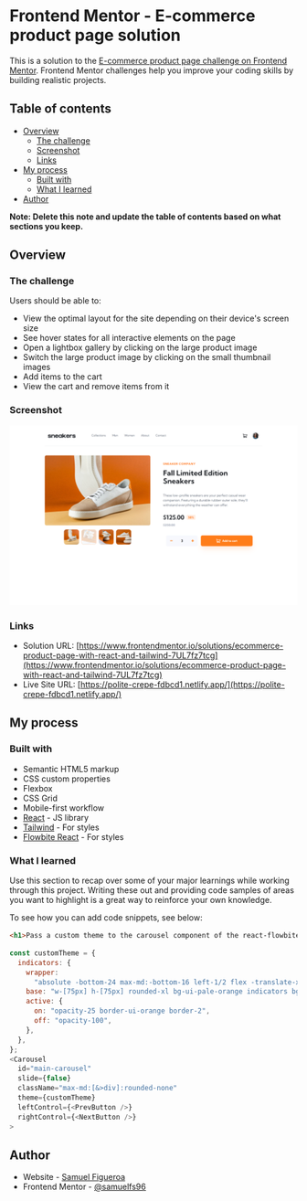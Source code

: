 # Frontend Mentor - E-commerce product page solution

This is a solution to the [E-commerce product page challenge on Frontend Mentor](https://www.frontendmentor.io/challenges/ecommerce-product-page-UPsZ9MJp6). Frontend Mentor challenges help you improve your coding skills by building realistic projects.

## Table of contents

- [Overview](#overview)
  - [The challenge](#the-challenge)
  - [Screenshot](#screenshot)
  - [Links](#links)
- [My process](#my-process)
  - [Built with](#built-with)
  - [What I learned](#what-i-learned)
- [Author](#author)

**Note: Delete this note and update the table of contents based on what sections you keep.**

## Overview

### The challenge

Users should be able to:

- View the optimal layout for the site depending on their device's screen size
- See hover states for all interactive elements on the page
- Open a lightbox gallery by clicking on the large product image
- Switch the large product image by clicking on the small thumbnail images
- Add items to the cart
- View the cart and remove items from it

### Screenshot

![](./screenshot_desktop.png)

### Links

- Solution URL: [https://www.frontendmentor.io/solutions/ecommerce-product-page-with-react-and-tailwind-7UL7fz7tcg](https://www.frontendmentor.io/solutions/ecommerce-product-page-with-react-and-tailwind-7UL7fz7tcg)
- Live Site URL: [https://polite-crepe-fdbcd1.netlify.app/](https://polite-crepe-fdbcd1.netlify.app/)

## My process

### Built with

- Semantic HTML5 markup
- CSS custom properties
- Flexbox
- CSS Grid
- Mobile-first workflow
- [React](https://reactjs.org/) - JS library
- [Tailwind](https://tailwindcss.com/) - For styles
- [Flowbite React](https://www.flowbite-react.com/) - For styles

### What I learned

Use this section to recap over some of your major learnings while working through this project. Writing these out and providing code samples of areas you want to highlight is a great way to reinforce your own knowledge.

To see how you can add code snippets, see below:

```html
<h1>Pass a custom theme to the carousel component of the react-flowbite library</h1>
```
```js
const customTheme = {
  indicators: {
    wrapper:
      "absolute -bottom-24 max-md:-bottom-16 left-1/2 flex -translate-x-1/2 space-x-3 max-md:hidden",
    base: "w-[75px] h-[75px] rounded-xl bg-ui-pale-orange indicators bg-contain",
    active: {
      on: "opacity-25 border-ui-orange border-2",
      off: "opacity-100",
    },
  },
};
<Carousel
  id="main-carousel"
  slide={false}
  className="max-md:[&>div]:rounded-none"
  theme={customTheme}
  leftControl={<PrevButton />}
  rightControl={<NextButton />}
>
```
## Author

- Website - [Samuel Figueroa](https://sfweb.netlify.app/)
- Frontend Mentor - [@samuelfs96](https://www.frontendmentor.io/profile/samuelfs96)
